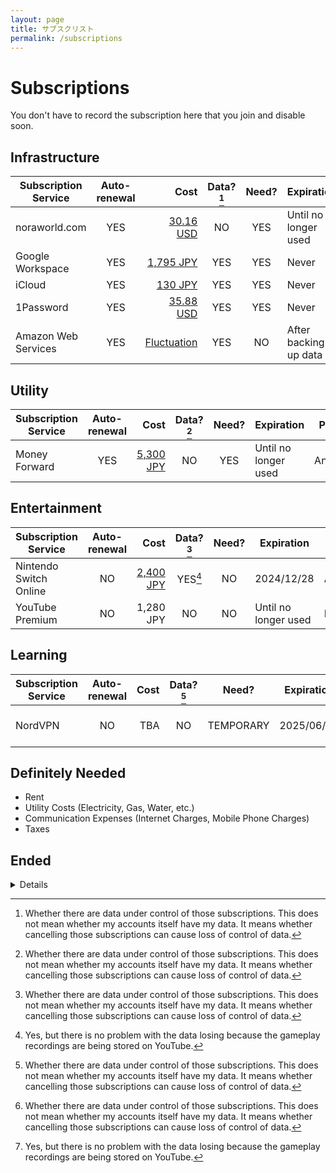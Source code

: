 ```yaml
---
layout: page
title: サブスクリスト
permalink: /subscriptions
---
```


# Subscriptions
You don't have to record the subscription here that you join and disable soon.

## Infrastructure

| Subscription Service | Auto-renewal | Cost                                                                                    | Data?[^1] | Need? | Expiration            | Period   |
| -------------------- | :----------: | --------------------------------------------------------------------------------------: | :-------: | :----:| --------------------- | -------- |
| noraworld.com        | YES          | [30.16 USD](https://dcc.godaddy.com/control/noraworld.com/settings)                     | NO        | YES   | Until no longer used  | Annually |
| Google Workspace     | YES          | [1,795 JPY](https://www.g-workspace.jp/price/)                                          | YES       | YES   | Never                 | Monthly  |
| iCloud               | YES          | [130 JPY](https://support.apple.com/ja-jp/HT201238)                                     | YES       | YES   | Never                 | Monthly  |
| 1Password            | YES          | [35.88 USD](https://1password.com/sign-up/)                                             | YES       | YES   | Never                 | Annually |
| Amazon Web Services  | YES          | [Fluctuation](https://us-east-1.console.aws.amazon.com/billing/home?region=us-east-1#/) | YES       | NO    | After backing up data | Monthly  |

## Utility

| Subscription Service | Auto-renewal | Cost                                                                                                                                                                                                                                                                                          | Data?[^1] | Need? | Expiration           | Period   |
| -------------------- | :----------: | --------------------------------------------------------------------------------------------------------------------------------------------------------------------------------------------------------------------------------------------------------------------------------------------: | :-------: | :----:| -------------------- | -------- |
| Money Forward        | YES          | [5,300 JPY](https://support.me.moneyforward.com/hc/ja/articles/4409828451993-%E3%83%97%E3%83%AC%E3%83%9F%E3%82%A2%E3%83%A0%E3%82%B5%E3%83%BC%E3%83%93%E3%82%B9%E3%81%AE%E6%96%99%E9%87%91%E3%81%AB%E3%81%A4%E3%81%84%E3%81%A6%E6%95%99%E3%81%88%E3%81%A6%E3%81%8F%E3%81%A0%E3%81%95%E3%81%84) | NO        | YES   | Until no longer used | Annually |

## Entertainment

| Subscription Service   | Auto-renewal | Cost                                                                                     | Data?[^1] | Need? | Expiration           | Period   |
| ---------------------- | :----------: | ---------------------------------------------------------------------------------------: | :-------: | :----:| -------------------- | -------- |
| Nintendo Switch Online | NO           | [2,400 JPY](https://www.nintendo.co.jp/hardware/switch/onlineservice/pricing/index.html) | YES[^2]   | NO    | 2024/12/28           | Annually |
| YouTube Premium        | NO           | 1,280 JPY                                                                                | NO        | NO    | Until no longer used | Monthly  |


## Learning

| Subscription Service | Auto-renewal | Cost                                                                | Data?[^1] | Need?     | Expiration           | Period        |
| -------------------- | :----------: | ------------------------------------------------------------------: | :-------: | :--------:| -------------------- | ------------- |
| NordVPN              | NO           | TBA                                                                 | NO        | TEMPORARY | 2025/06/07           | Every 2 years |

## Definitely Needed

* Rent
* Utility Costs (Electricity, Gas, Water, etc.)
* Communication Expenses (Internet Charges, Mobile Phone Charges)
* Taxes

## Ended
<details>

| Subscription Service | Auto-renewal | Cost                                                                | Data?[^1] | Need? | Expiration | Period   |
| -------------------- | :----------: | ------------------------------------------------------------------: | :-------: | :---: | ---------- | -------- |
| Zenhub               | NO           | [12.50 USD](https://www.zenhub.com/pricing)                         | PARTLY    | NO    | 2024/04/07 | Monthly  |
| Amazon Prime         | NO           | [600 JPY](https://www.amazon.co.jp/gp/primecentral)                 | NO        | NO    | 2024/03/31 | Monthly  |
| Kindle Unlimited     | NO           | [980 JPY](https://www.amazon.co.jp/yourmembershipsandsubscriptions) | NO        | NO    | 2024/04/25 | Monthly  |
| Netflix              | NO           | [790 JPY](https://help.netflix.com/en/node/24926)                   | NO        | NO    | 2023/09/28 | Monthly  |
| d Anime Store        | NO           | 550 JPY                                                             | NO        | NO    | 2023/07/29 | Monthly  |
| Language Reactor     | NO           | 853 JPY                                                             | NO        | NO    | 2023/07/11 | Monthly  |
| PolyGit              | NO           | 1,300 JPY                                                           | NO        | NO    | 2023/06/13 | Annually |
| HiNative             | NO           | 1,200 JPY                                                           | NO        | NO    | 2022/09/03 | Monthly  |
| NordVPN              | NO           | 1,510 JPY                                                           | NO        | NO    | 2022/08/27 | Monthly  |
| YouTube Premium      | NO           | 1,180 JPY                                                           | NO        | NO    | 2022/08/09 | Monthly  |
| D Labo               | NO           | 1,320 JPY                                                           | NO        | NO    | 2022/08/01 | Monthly  |
| ELSA Speak           | NO           | 3,600 JPY                                                           | NO        | NO    | 2022/06/18 | Annually |
| PlayStation Plus     | NO           | 5,143 JPY                                                           | YES[^2]   | NO    | 2022/03/27 | Annually |
</details>

[^1]: Whether there are data under control of those subscriptions. This does not mean whether my accounts itself have my data. It means whether cancelling those subscriptions can cause loss of control of data.

[^2]: Yes, but there is no problem with the data losing because the gameplay recordings are being stored on YouTube.
